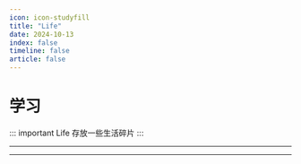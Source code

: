 ```yaml
---
icon: icon-studyfill
title: "Life"
date: 2024-10-13
index: false
timeline: false
article: false
---
```

# 学习

::: important  Life
    存放一些生活碎片
:::

---

<Catalog base="/life" />

---